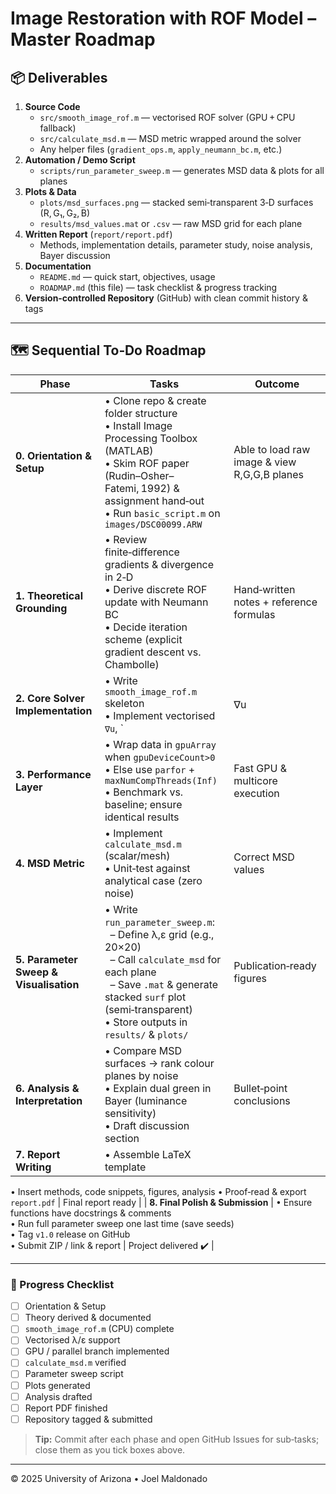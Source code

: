 # Image Restoration with ROF Model – Master Roadmap

## 📦 Deliverables
1. **Source Code**  
   - `src/smooth_image_rof.m` — vectorised ROF solver (GPU + CPU fallback)  
   - `src/calculate_msd.m` — MSD metric wrapped around the solver  
   - Any helper files (`gradient_ops.m`, `apply_neumann_bc.m`, etc.)  
2. **Automation / Demo Script**  
   - `scripts/run_parameter_sweep.m` — generates MSD data & plots for all planes  
3. **Plots & Data**  
   - `plots/msd_surfaces.png` — stacked semi‑transparent 3‑D surfaces (R, G₁, G₂, B)  
   - `results/msd_values.mat` or `.csv` — raw MSD grid for each plane  
4. **Written Report** (`report/report.pdf`)  
   - Methods, implementation details, parameter study, noise analysis, Bayer discussion  
5. **Documentation**  
   - `README.md` — quick start, objectives, usage  
   - `ROADMAP.md` (this file) — task checklist & progress tracking  
6. **Version‑controlled Repository** (GitHub) with clean commit history & tags

---

## 🗺️ Sequential To‑Do Roadmap

| Phase | Tasks | Outcome |
|-------|-------|---------|
| **0. Orientation & Setup** | • Clone repo & create folder structure<br>• Install Image Processing Toolbox (MATLAB)<br>• Skim ROF paper (Rudin–Osher–Fatemi, 1992) & assignment hand‑out<br>• Run `basic_script.m` on `images/DSC00099.ARW` | Able to load raw image & view R,G,G,B planes |
| **1. Theoretical Grounding** | • Review finite‑difference gradients & divergence in 2‑D<br>• Derive discrete ROF update with Neumann BC<br>• Decide iteration scheme (explicit gradient descent vs. Chambolle) | Hand‑written notes + reference formulas |
| **2. Core Solver Implementation** | • Write `smooth_image_rof.m` skeleton<br>• Implement vectorised `∇u`, `|∇u|`, and `div` helpers<br>• Add scalar `λ,ε` support → verify on \(64×64\) test image<br>• Extend to vectorised λ/ε producing 4‑D output | Working solver (CPU single‑thread) |
| **3. Performance Layer** | • Wrap data in `gpuArray` when `gpuDeviceCount>0`<br>• Else use `parfor` + `maxNumCompThreads(Inf)`<br>• Benchmark vs. baseline; ensure identical results | Fast GPU & multicore execution |
| **4. MSD Metric** | • Implement `calculate_msd.m` (scalar/mesh)<br>• Unit‑test against analytical case (zero noise) | Correct MSD values |
| **5. Parameter Sweep & Visualisation** | • Write `run_parameter_sweep.m`:<br>  – Define λ,ε grid (e.g., 20×20)<br>  – Call `calculate_msd` for each plane<br>  – Save `.mat` & generate stacked `surf` plot (semi‑transparent)<br>• Store outputs in `results/` & `plots/` | Publication‑ready figures |
| **6. Analysis & Interpretation** | • Compare MSD surfaces → rank colour planes by noise<br>• Explain dual green in Bayer (luminance sensitivity)<br>• Draft discussion section | Bullet‑point conclusions |
| **7. Report Writing** | • Assemble LaTeX template
• Insert methods, code snippets, figures, analysis
• Proof‑read & export `report.pdf` | Final report ready |
| **8. Final Polish & Submission** | • Ensure functions have docstrings & comments<br>• Run full parameter sweep one last time (save seeds)<br>• Tag `v1.0` release on GitHub<br>• Submit ZIP / link & report | Project delivered ✔️ |

---

### 🔖 Progress Checklist
- [ ] Orientation & Setup
- [ ] Theory derived & documented
- [ ] `smooth_image_rof.m` (CPU) complete
- [ ] Vectorised λ/ε support
- [ ] GPU / parallel branch implemented
- [ ] `calculate_msd.m` verified
- [ ] Parameter sweep script
- [ ] Plots generated
- [ ] Analysis drafted
- [ ] Report PDF finished
- [ ] Repository tagged & submitted

> **Tip:** Commit after each phase and open GitHub Issues for sub‑tasks; close them as you tick boxes above.

---

© 2025 University of Arizona • Joel Maldonado

